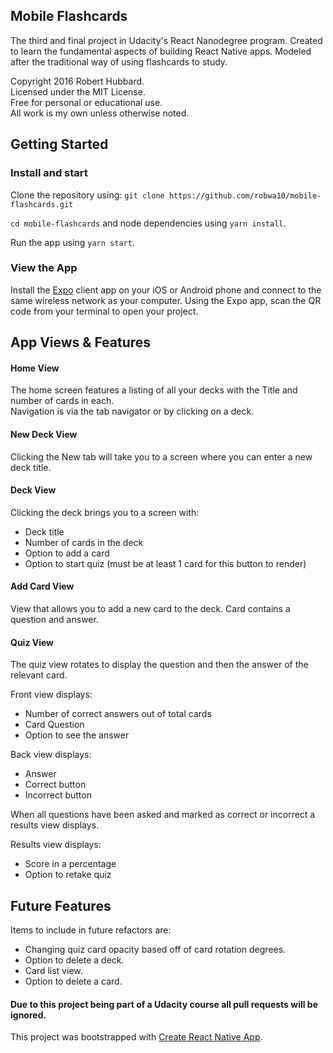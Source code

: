 ## Mobile Flashcards
The third and final project in Udacity's React Nanodegree program. Created to learn the fundamental aspects of building React Native apps. Modeled after the traditional way of using flashcards to study.

Copyright 2016 Robert Hubbard.  
Licensed under the MIT License.  
Free for personal or educational use.  
All work is my own unless otherwise noted.  

## Getting Started
### Install and start

Clone the repository using:
`git clone https://github.com/robwa10/mobile-flashcards.git`

`cd mobile-flashcards` and node dependencies using `yarn install`.

Run the app using `yarn start`.

### View the App
Install the [Expo](https://expo.io/) client app on your iOS or Android phone and connect to the same wireless network as your computer. Using the Expo app, scan the QR code from your terminal to open your project.

## App Views & Features
#### Home View
The home screen features a listing of all your decks with the Title and number of cards in each.  
Navigation is via the tab navigator or by clicking on a deck.

#### New Deck View
Clicking the New tab will take you to a screen where you can enter a new deck title.

#### Deck View
Clicking the deck brings you to a screen with:  
* Deck title  
* Number of cards in the deck  
* Option to add a card  
* Option to start quiz (must be at least 1 card for this button to render)  

#### Add Card View  
View that allows you to add a new card to the deck. Card contains a question and answer.  

#### Quiz View  
The quiz view rotates to display the question and then the answer of the relevant card.  

Front view displays:  
* Number of correct answers out of total cards  
* Card Question
* Option to see the answer  

Back view displays:
* Answer  
* Correct button
* Incorrect button  

When all questions have been asked and marked as correct or incorrect a results view displays.  

Results view displays:  
* Score in a percentage  
* Option to retake quiz  

## Future Features  
Items to include in future refactors are:  
* Changing quiz card opacity based off of card rotation degrees.  
* Option to delete a deck.  
* Card list view.  
* Option to delete a card.  

#### Due to this project being part of a Udacity course all pull requests will be ignored.  
This project was bootstrapped with [Create React Native App](https://github.com/react-community/create-react-native-app).
